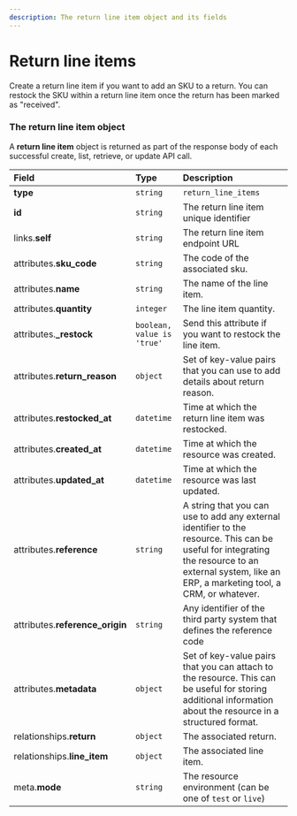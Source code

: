 ```yaml
---
description: The return line item object and its fields
---
```


# Return line items

Create a return line item if you want to add an SKU to a return. You can restock the SKU within a return line item once the return has been marked as "received".


### The return line item object

A **return line item** object is returned as part of the response body of each successful create, list, retrieve, or update API call.

| Field | Type | Description |
| :--- | :--- | :--- |
| **type** | `string` | `return_line_items` |
| **id** | `string` | The return line item unique identifier |
| links.**self** | `string` | The return line item endpoint URL |
| attributes.**sku_code** | `string` | The code of the associated sku. |
| attributes.**name** | `string` | The name of the line item. |
| attributes.**quantity** | `integer` | The line item quantity. |
| attributes.**_restock** | `boolean, value is 'true'` | Send this attribute if you want to restock the line item. |
| attributes.**return_reason** | `object` | Set of key-value pairs that you can use to add details about return reason. |
| attributes.**restocked_at** | `datetime` | Time at which the return line item was restocked. |
| attributes.**created_at** | `datetime` | Time at which the resource was created. |
| attributes.**updated_at** | `datetime` | Time at which the resource was last updated. |
| attributes.**reference** | `string` | A string that you can use to add any external identifier to the resource. This can be useful for integrating the resource to an external system, like an ERP, a marketing tool, a CRM, or whatever. |
| attributes.**reference_origin** | `string` | Any identifier of the third party system that defines the reference code |
| attributes.**metadata** | `object` | Set of key-value pairs that you can attach to the resource. This can be useful for storing additional information about the resource in a structured format. |
| relationships.**return** | `object` | The associated return. |
| relationships.**line_item** | `object` | The associated line item. |
| meta.**mode** | `string` | The resource environment \(can be one of `test` or `live`\) |

